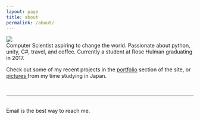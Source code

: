 ```yaml
---
layout: page
title: about
permalink: /about/
---
```


<img class="col one right" src="/img/prof_pic.jpg">

<br/>
Computer Scientist aspiring to change the world. Passionate about python, unity, C#, travel, and coffee. Currently a student at Rose Hulman graduating in 2017.

Check out some of my recent projects in the <a href = "../portfolio" > portfolio</a> section of the site, or <a href = "https://petersushi.blogspot.com" > pictures </a> from my time studying in Japan.  
<!-- <a href="http://reddit.com" target="blank">subreddit</a>. -->

<br/>
<hr/>
<br/>
<span class="contacticon center">
	<a href="mailto:peter@peterlarson.xyz"><i class="fa fa-envelope-square"></i></a>
	<a href="https://github.com/peterlarson" target="_blank"><i class="fa fa-github-square"></i></a>
	<a href="https://www.linkedin.com/in/peter-larson" target="_blank"><i class="fa fa-linkedin-square"></i></a>
	<a href="https://plus.google.com/103762896403368624162" target="_blank"><i class="fa fa-google-plus-square" aria-hidden="true"></i></a>
	<a href="https://www.facebook.com/peter.d.larson" target="_blank"><i class="fa fa-facebook-square" aria-hidden="true"></i></a>


<div class="col three caption">
	Email is the best way to reach me.
</div>

